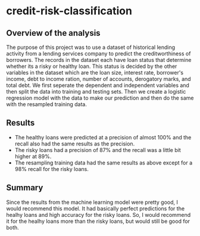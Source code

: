 # credit-risk-classification

## Overview of the analysis
The purpose of this project was to use a dataset of historical lending activity from a lending services company to predict the creditworthiness of borrowers. The records in the dataset each have loan status that determine whether its a risky or healthy loan. This status is decided by the other variables in the dataset which are the loan size, interest rate, borrower's income, debt to income ration, number of accounts, derogatory marks, and total debt. We first seperate the dependent and independent variables and then split the data into training and testing sets. Then we create a logistic regression model with the data to make our prediction and then do the same with the resampled training data.


## Results
* The healthy loans were predicted at a precision of almost 100% and the recall also had the same results as the precision.
* The risky loans had a precision of 87% and the recall was a little bit higher at 89%.
* The resampling training data had the same results as above except for a 98% recall for the risky loans. 



## Summary

Since the results from the machine learning model were pretty good, I would recommend this model. It had basically perfect predictions for the healhy loans and high accuracy for the risky loans. So, I would recommend it for the healhy loans more than the risky loans, but would still be good for both. 
